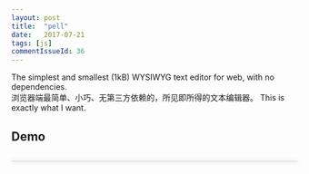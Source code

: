 ```yaml
---
layout: post
title:  "pell"
date:   2017-07-21
tags: [js]
commentIssueId: 36
---
```


The simplest and smallest (1kB) WYSIWYG text editor for web, with no dependencies. <br>
浏览器端最简单、小巧、无第三方依赖的，所见即所得的文本编辑器。 This is exactly what I want.

## Demo
<style>
  #pell {
    border: solid 1px rgba(10, 10, 10, 0.1);
    box-shadow: 0 0 10px 1px rgba(0, 0, 0, 0.1);
    margin: 30px 0;
  }
  #pell .pell-content {
    height: 550px;
  }
</style>
<div id='pell'></div>
<link rel="stylesheet" href="https://cdn.rawgit.com/jaredreich/pell/8ce06c3e/dist/pell.css">
<script src='https://cdn.rawgit.com/jaredreich/pell/8ce06c3e/dist/pell.js'></script>
<script>
function ensureHTTP (str) {
  return /^https?:\/\//.test(str) && str || `http://${str}`
}
// 你好<div>这个一个富文本编辑器</div><div>可以插入图片</div>
var editor = window.pell.init({
   element: document.getElementById('pell'),
   styleWithCSS: false,
   actions: [
     'bold',
     'underline',
     'italic',
     'strikethrough',
     'heading1',
     'heading2',
     'paragraph',
     'quote',
     'olist',
     'ulist',
     'line',
     'code',
     {
       name: 'zitalic',
       icon: 'Z',
       title: 'Zitalic',
       result: function() {
         window.pell.exec('italic');
       },
     },
     {
       name: 'image',
       result: function() {
         const url = window.prompt('Enter the image URL', 'https://avatars3.githubusercontent.com/u/7157346?v=4&s=52')
         if (url) window.pell.exec('insertImage', ensureHTTP(url))
       }
     },
     {
       name: 'link',
       result: function() {
         const url = window.prompt('Enter the link URL', 'https://zhoukekestar.github.io')
         if (url) window.pell.exec('createLink', ensureHTTP(url))
       }
     }
   ],
   onChange: function (html) {
    console.log(html);
    //  document.getElementById('text-output').innerHTML = html
    //  document.getElementById('html-output').textContent = html
   }
 });

 editor.content.innerHTML = '<div>这个一个富文本编辑器。</div><div>可以<b>加粗</b>，<u>下划</u>，<i>倾斜，</i><strike>删除</strike>文字。</div><div><h1>这个一个标题</h1><h2>这个一个二级标题</h2><p>这个一段文字</p><blockquote>这个一段引用</blockquote><div><ol><li>有序列表<br></li><li>有序列表<br></li></ol></div><div><ul><li>无序列表<br></li><li>无序列表</li></ul></div><div><hr id="null"><pre>这个一段code</pre><pre>  var hello = \'world\';</pre></div><div>可以插入图片：<img src="https://avatars3.githubusercontent.com/u/7157346?v=4&amp;s=52"></div></div><div>可以插入链接：<a href="https://zhoukekestar.github.io">https://zhoukekestar.github.io</a></div><div><br></div>';
</script>
